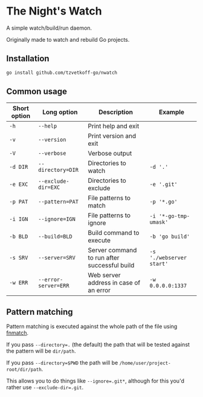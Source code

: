 # The Night's Watch

A simple watch/build/run daemon.

Originally made to watch and rebuild Go projects.


## Installation

``` bash
go install github.com/tzvetkoff-go/nwatch
```

## Common usage

| Short option | Long option          | Description                                  | Example                  |
| ------------ | -------------------- | -------------------------------------------- | ------------------------ |
| `-h`         | `--help`             | Print help and exit                          |                          |
| `-v`         | `--version`          | Print version and exit                       |                          |
| `-V`         | `--verbose`          | Verbose output                               |                          |
| `-d DIR`     | `--directory=DIR`    | Directories to watch                         | `-d '.'`                 |
| `-e EXC`     | `--exclude-dir=EXC`  | Directories to exclude                       | `-e '.git'`              |
| `-p PAT`     | `--pattern=PAT`      | File patterns to match                       | `-p '*.go'`              |
| `-i IGN`     | `--ignore=IGN`       | File patterns to ignore                      | `-i '*-go-tmp-umask'`    |
| `-b BLD`     | `--build=BLD`        | Build command to execute                     | `-b 'go build'`          |
| `-s SRV`     | `--server=SRV`       | Server command to run after successful build | `-s './webserver start'` |
| `-w ERR`     | `--error-server=ERR` | Web server address in case of an error       |  `-w 0.0.0.0:1337`       |


## Pattern matching

Pattern matching is executed against the whole path of the file using [fnmatch](https://github.com/tzvetkoff-go/fnmatch).

If you pass `--directory=.` (the default) the path that will be tested against the pattern will be `dir/path`.

If you pass `--directory=$PWD` the path will be `/home/user/project-root/dir/path`.

This allows you to do things like `--ignore=.git*`, although for this you'd rather use `--exclude-dir=.git`.
